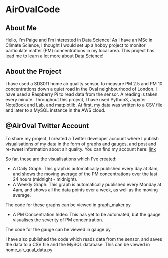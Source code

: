 # AirOvalCode

## About Me 
Hello, I'm Paige and I'm interested in Data Science! As I have an MSc in Climate Science, I thought I would set up a hobby project to monitor particulate matter (PM) concentrations in my local area. This project has lead me to learn a lot more about Data Science! 

## About the Project
I have used a SDS011 home air quality sensor, to measure PM 2.5 and PM 10 concentrations down a quiet road in the Oval neighbourhood of London. I have used a Raspberry Pi to read data from the sensor. A reading is taken every minute. Throughout this project, I have used Python3, Jupyter NoteBook and Lab, and matplotlib. At first, my data was written to a CSV file and later to a MySQL instance in the AWS cloud. 

## @AirOval Twitter Account 
To share my project, I created a Twitter developer account where I publish visualisations of my data in the form of graphs and gauges, and post and re-tweet information about air quality. You can find my account here: [link](https://twitter.com/AirOval)

So far, these are the visualisations which I've created:

* A Daily Graph: This graph is automatically published every day at 3am, and shows the moving average of the PM concentrations over the last 24 hours (midnight - midnight). 
* A Weekly Graph: This graph is automatically published every Monday at 4am, and shows all the data points over a week, as well as the moving average. 

The code for these graphs can be viewed in graph_maker.py 

* A PM Concentration Index: This has yet to be automated, but the gauge visualises the severity of PM concentration. 

The code for the gauge can be viewed in gauge.py 

I have also published the code which reads data from the sensor, and saves the data to a CSV file and the MySQL database. This can be viewed in home_air_qual_data.py




